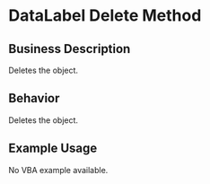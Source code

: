 # DataLabel Delete Method

## Business Description
Deletes the object.

## Behavior
Deletes the object.

## Example Usage
No VBA example available.